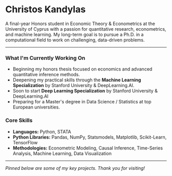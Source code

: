 # Christos Kandylas

A final-year Honors student in Economic Theory & Econometrics at the University of Cyprus with a passion for quantitative research, econometrics, and machine learning. My long-term goal is to pursue a Ph.D. in a computational field to work on challenging, data-driven problems.

---

### What I'm Currently Working On

* Beginning my honors thesis focused on economics and advanced quantitative inference methods.
* Deepening my practical skills through the **Machine Learning Specialization** by Stanford University & DeepLearning.AI.
* Soon to start **Deep Learning Specialization** by Stanford University & DeepLearning.AI
* Preparing for a Master's degree in Data Science / Statistics at top European universities.

### Core Skills

* **Languages:** Python, STATA
* **Python Libraries:** Pandas, NumPy, Statsmodels, Matplotlib, Scikit-Learn, TensorFlow
* **Methodologies:** Econometric Modeling, Causal Inference, Time-Series Analysis, Machine Learning, Data Visualization

---
*Pinned below are some of my key projects. Thank you for visiting!*
